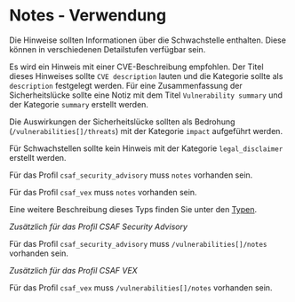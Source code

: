 # Notes - Verwendung

Die Hinweise sollten Informationen über die Schwachstelle enthalten.
Diese können in verschiedenen Detailstufen verfügbar sein.

Es wird ein Hinweis mit einer CVE-Beschreibung empfohlen. Der Titel dieses Hinweises sollte `CVE description` lauten und die Kategorie sollte als `description` festgelegt werden.
Für eine Zusammenfassung der Sicherheitslücke sollte eine Notiz mit dem Titel `Vulnerability summary` und der Kategorie `summary` erstellt werden.

Die Auswirkungen der Sicherheitslücke sollten als Bedrohung (`/vulnerabilities[]/threats`) mit der Kategorie `impact` aufgeführt werden.

Für Schwachstellen sollte kein Hinweis mit der Kategorie `legal_disclaimer` erstellt werden.

Für das Profil `csaf_security_advisory` muss `notes` vorhanden sein.

Für das Profil `csaf_vex` muss `notes` vorhanden sein.

Eine weitere Beschreibung dieses Typs finden Sie unter den [Typen](types/notes-usage.de.md).

_Zusätzlich für das Profil CSAF Security Advisory_

Für das Profil `csaf_security_advisory` muss `/vulnerabilities[]/notes` vorhanden sein.

_Zusätzlich für das Profil CSAF VEX_

Für das Profil `csaf_vex` muss `/vulnerabilities[]/notes` vorhanden sein.
